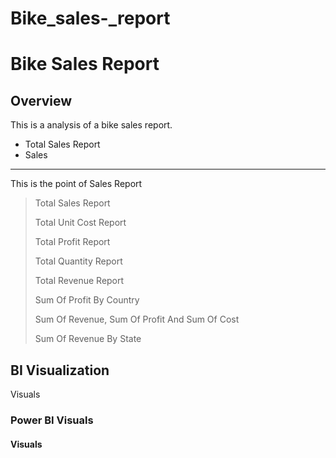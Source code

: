 # Bike_sales-_report

# Bike Sales Report

## Overview
This is a analysis of a bike sales report.
+ Total Sales Report
+ Sales
---

This is the point of Sales Report
>Total Sales Report
>
>  Total Unit Cost Report
>
>  Total Profit Report
>
> Total Quantity Report
>
> Total Revenue Report
>
> Sum Of Profit By Country
>
> Sum Of Revenue, Sum Of Profit And Sum Of Cost
>
> Sum Of Revenue By State

## BI Visualization



Visuals
### Power BI Visuals




#### Visuals
